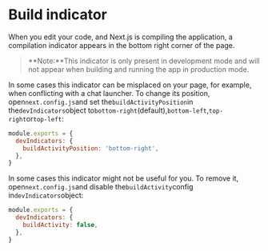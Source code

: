 # Build indicator

When you edit your code, and Next.js is compiling the application, a compilation indicator appears in the bottom right corner of the page.

> **Note:**This indicator is only present in development mode and will not appear when building and running the app in production mode.

In some cases this indicator can be misplaced on your page, for example, when conflicting with a chat launcher. To change its position, open`next.config.js`and set the`buildActivityPosition`in the`devIndicators`object to`bottom-right`(default),`bottom-left`,`top-right`or`top-left`:

```js
module.exports = {
  devIndicators: {
    buildActivityPosition: 'bottom-right',
  },
}

```

In some cases this indicator might not be useful for you. To remove it, open`next.config.js`and disable the`buildActivity`config in`devIndicators`object:

```js
module.exports = {
  devIndicators: {
    buildActivity: false,
  },
}

```
